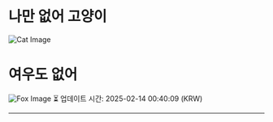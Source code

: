 
# 나만 없어 고양이

![Cat Image](https://cdn2.thecatapi.com/images/MTg2NDUwOA.jpg)

# 여우도 없어
![Fox Image](https://randomfox.ca/images/56.jpg)
⏳ 업데이트 시간: 2025-02-14 00:40:09 (KRW)

---
